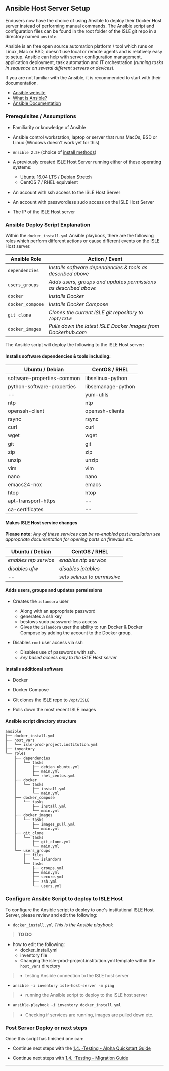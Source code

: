## Ansible Host Server Setup

Endusers now have the choice of using Ansible to deploy their Docker Host server instead of performing manual commands. The Ansible script and configuration files can be found in the root folder of the ISLE git repo in a directory named `ansible`.

Ansible is an free open source automation platform / tool which runs on Linux, Mac or BSD, doesn’t use local or remote agents and is relatively easy to setup. Ansible can help with server configuration management, application deployment, task automation and IT orchestration (_running tasks in sequence on several different servers or devices_).

If you are not familiar with the Ansible, it is recommended to start with their documentation.

* [Ansible website](https://www.ansible.com/)
* [What is Ansible?](https://www.ansible.com/overview/how-ansible-works)
* [Ansible Documentation](http://docs.ansible.com/ansible/latest/intro.html)

### Prerequisites / Assumptions

* Familiarity or knowledge of Ansible

* Ansible control workstation, laptop or server that runs MacOs, BSD or Linux (Windows doesn't work yet for this)

* `Ansible 2.2+` (choice of [install methods](http://docs.ansible.com/ansible/latest/intro_installation.html#installing-the-control-machine))

* A previously created ISLE Host Server running either of these operating systems:
  * Ubuntu 16.04 LTS / Debian Stretch
  * CentOS 7 / RHEL equivalent  


* An account with ssh access to the ISLE Host Server

* An account with passwordless sudo access on the ISLE Host Server

* The IP of the ISLE Host server

### Ansible Deploy Script Explanation

Within the `docker_install.yml` Ansible playbook, there are the following roles which perform different actions or cause different events on the ISLE Host server.

| Ansible Role                | Action / Event                                                  |
| -------------               | -------------                                                   |
| `dependencies`              | _Installs software dependencies & tools as described above_     |
| `users_groups`              | _Adds users, groups and updates permissions as described above_ |
| `docker`                    | _Installs Docker_                                               |
| `docker_compose`            | _Installs Docker Compose_                                       |
| `git_clone`                 | _Clones the current ISLE git repository to `/opt/ISLE`_         |
| `docker_images`             | _Pulls down the latest ISLE Docker Images from Dockerhub.com_   |



The Ansible script will deploy the following to the ISLE Host server:

#### Installs software dependencies & tools including:

| Ubuntu / Debian             | CentOS / RHEL     |
| -------------               | -------------     |
| software-properties-common  | libselinux-python |
| python-software-properties  | libsemanage-python|
| --                          | yum-utils         |
| ntp                         | ntp               |
| openssh-client              | openssh-clients   |
| rsync                       | rsync             |
| curl                        | curl              |
| wget                        | wget              |
| git                         | git               |
| zip                         | zip               |
| unzip                       | unzip             |
| vim                         | vim               |
| nano                        | nano              |
| emacs24-nox                 | emacs             |
| htop                        | htop              |
| apt-transport-https         | --                |
| ca-certificates             | --                |


#### Makes ISLE Host service changes

**Please note:** _Any of these services can be re-enabled post installation see appropriate documentation for opening ports on firewalls etc._

| Ubuntu / Debian             | CentOS / RHEL                 |
| -------------               | -------------                 |
| _enables ntp service_       | _enables ntp service_         |
| _disables ufw_              | _disables iptables_           |
| --                          | _sets selinux to permissive_  |

#### Adds users, groups and updates permissions

* Creates the `islandora` user
  * Along with an appropriate password
  * generates a ssh key
  * bestows sudo password-less access
  * Gives the `islandora` user the ability to run Docker & Docker Compose by adding the account to the Docker group.  

* Disables `root` user access via ssh
  * Disables use of passwords with ssh.
  * _key based access only to the ISLE Host server_

#### Installs additional software
* Docker

* Docker Compose

* Git clones the ISLE repo to `/opt/ISLE`

* Pulls down the most recent ISLE images

#### Ansible script directory structure

```
ansible
├── docker_install.yml
├── host_vars
│   └── isle-prod-project.institution.yml
├── inventory
└── roles
    ├── dependencies
    │   └── tasks
    │       ├── debian_ubuntu.yml
    │       ├── main.yml
    │       └── rhel_centos.yml
    ├── docker
    │   └── tasks
    │       ├── install.yml
    │       └── main.yml
    ├── docker_compose
    │   └── tasks
    │       ├── install.yml
    │       └── main.yml
    ├── docker_images
    │   └── tasks
    │       ├── images_pull.yml
    │       └── main.yml
    ├── git_clone
    │   └── tasks
    │       ├── git_clone.yml
    │       └── main.yml
    └── users_groups
        ├── files
        │   └── islandora
        └── tasks
            ├── groups.yml
            ├── main.yml
            ├── secure.yml
            ├── ssh.yml
            └── users.yml
```



### Configure Ansible Script to deploy to ISLE Host

To configure the Ansible script to deploy to one's institutional ISLE Host Server, please review and edit the following:

* `docker_install.yml` _This is the Ansible playbook_

> **TO DO**
- how to edit the following:
  - docker_install.yml
  - inventory file
  - Changing the isle-prod-project.institution.yml template within the `host_vars` directory


> - testing Ansible connection to the ISLE host server
  - `ansible -i inventory isle-host-server -m ping`

>- running the Ansible script to deploy to the ISLE host server
  - `ansible-playbook -i inventory docker_install.yml`

>- Checking if services are running, images are pulled down etc.  


### Post Server Deploy or next steps
Once this script has finished one can:

* Continue next steps with the [1.4. -Testing - Alpha Quickstart Guide](alpha_quickstart.md)

* Continue next steps with [1.4. -Testing - Migration Guide](alpha_migration_guide.md)
---
